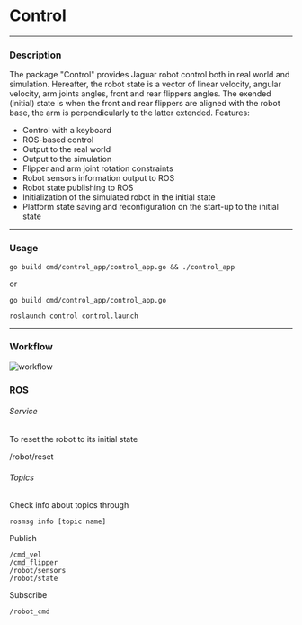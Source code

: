 # Control
***
### Description
The package "Control" provides Jaguar robot control both in real world and simulation.
Hereafter, the robot state is a vector of linear velocity, angular velocity, arm joints angles, front and rear flippers angles.
The exended (initial) state is when the front and rear flippers are aligned with the robot base, the arm is perpendicularly to the latter extended.
Features:
+ Control with a keyboard
+ ROS-based control
+ Output to the real world
+ Output to the simulation
+ Flipper and arm joint rotation constraints
+ Robot sensors information output to ROS
+ Robot state publishing to ROS
+ Initialization of the simulated robot in the initial state
+ Platform state saving and reconfiguration on the start-up to the initial state
***
### Usage
`go build cmd/control_app/control_app.go && ./control_app`

or

`go build cmd/control_app/control_app.go`

`roslaunch control control.launch`
***
### Workflow
![workflow](https://github.com/gwaxG/robot_ws/tree/main/control/assets/workflow.png)
### ROS

###### Service
  To reset the robot to its initial state
  
  /robot/reset

###### Topics
Check info about topics through 

`rosmsg info [topic name]`

Publish

    /cmd_vel
    /cmd_flipper
    /robot/sensors
    /robot/state

Subscribe

    /robot_cmd
